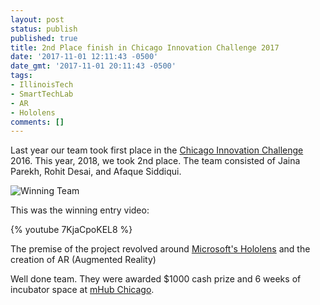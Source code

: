 ```yaml
---
layout: post
status: publish
published: true
title: 2nd Place finish in Chicago Innovation Challenge 2017
date: '2017-11-01 12:11:43 -0500'
date_gmt: '2017-11-01 20:11:43 -0500'
tags:
- IllinoisTech
- SmartTechLab
- AR
- Hololens
comments: []
---
```


Last year our team took first place in the [Chicago Innovation Challenge](https://web.iit.edu/knapp-center/contest/2017-finalist) 2016.  This year, 2018, we took 2nd place.  The team consisted of Jaina Parekh, Rohit Desai, and Afaque Siddiqui.

![*Winning Team*](/assets/2017/11/win.png)

This was the winning entry video:

{% youtube 7KjaCpoKEL8 %}

The premise of the project revolved around [Microsoft's Hololens](https://www.microsoft.com/en-us/hololens/buy) and the creation of AR (Augmented Reality)

Well done team.  They were awarded $1000 cash prize and 6 weeks of incubator space at [mHub Chicago](https://mhubchicago.com/).